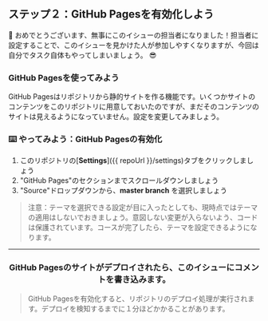 ## ステップ２：GitHub Pagesを有効化しよう

:tada: おめでとうございます、無事にこのイシューの担当者になりました！担当者に設定することで、このイシューを見かけた人が参加しやすくなりますが、今回は自分でタスク自体もやってしまいましょう。 :sunglasses:

### GitHub Pagesを使ってみよう

GitHub Pagesはリポジトリから静的サイトを作る機能です。いくつかサイトのコンテンツをこのリポジトリに用意しておいたのですが、まだそのコンテンツのサイトは見えるようになっていません。設定を変更してみましょう。

### :keyboard: やってみよう：GitHub Pagesの有効化

1. このリポジトリの[**Settings**]({{ repoUrl }}/settings)タブをクリックしましょう
1. "GitHub Pages"のセクションまでスクロールダウンしましょう
1. "Source"ドロップダウンから、**master branch** を選択しましょう

> 注意：テーマを選択できる設定が目に入ったとしても、現時点ではテーマの適用はしないでおきましょう。意図しない変更が入らないよう、コードは保護されています。コースが完了したら、テーマを設定できるようになります。

<hr>
<h3 align="center">GitHub Pagesのサイトがデプロイされたら、このイシューにコメントを書き込みます。</h3>

> GitHub Pagesを有効化すると、リポジトリのデプロイ処理が実行されます。デプロイを検知するまでに１分ほどかかることがあります。
